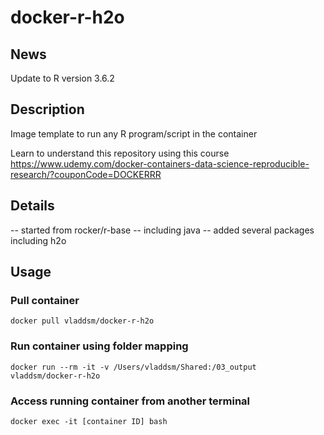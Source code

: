 # docker-r-h2o

## News

Update to R version 3.6.2

## Description

Image template to run any R program/script in the container

Learn to understand this repository using this course https://www.udemy.com/docker-containers-data-science-reproducible-research/?couponCode=DOCKERRR

## Details

-- started from rocker/r-base
-- including java
-- added several packages including h2o

## Usage

### Pull container

`docker pull vladdsm/docker-r-h2o`

### Run container using folder mapping

`docker run --rm -it -v /Users/vladdsm/Shared:/03_output vladdsm/docker-r-h2o`

### Access running container from another terminal

`docker exec -it [container ID] bash`

